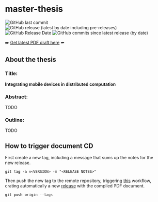 # master-thesis
![GitHub last commit](https://img.shields.io/github/last-commit/Tale152/master-thesis)
![GitHub release (latest by date including pre-releases)](https://img.shields.io/github/v/release/Tale152/master-thesis?include_prereleases)
![GitHub Release Date](https://img.shields.io/github/release-date/Tale152/master-thesis)
![GitHub commits since latest release (by date)](https://img.shields.io/github/commits-since/Tale152/master-thesis/latest)

➡️ [Get latest PDF draft here](https://github.com/Tale152/master-thesis/releases/latest) ⬅️

## About the thesis
### Title:
__Integrating mobile devices in distributed computation__

### Abstract:
TODO

### Outline:
TODO

## How to trigger document CD
First create a new tag, including a message that sums up the notes for the new release.  
```console
git tag -a v<VERSION> -m "<RELEASE NOTES>" 
```
Then push the new tag to the remote repository, triggering [this](https://github.com/Tale152/master-thesis/blob/master/.github/workflows/compile-and-upload-latex.yml) workflow, crating automatically a new [release](https://github.com/Tale152/master-thesis/releases/latest) with the compiled PDF document.
```console
git push origin --tags
```
 